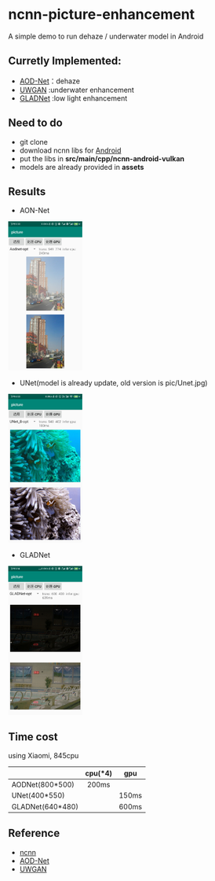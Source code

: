 # ncnn-picture-enhancement
A simple demo to run dehaze / underwater model in Android

## Curretly Implemented:
- [AOD-Net](https://github.com/MayankSingal/PyTorch-Image-Dehazing)：dehaze
- [UWGAN](https://github.com/infrontofme/UWGAN_UIE) :underwater enhancement
- [GLADNet](https://github.com/weichen582/GLADNet) :low light enhancement

## Need to do
- git clone
- download ncnn libs for [Android](https://github.com/Tencent/ncnn/releases/tag/20200616)
- put the libs in **src/main/cpp/ncnn-android-vulkan**
- models  are already provided in **assets**

## Results
- AON-Net

<img src="pic/aodnet.jpg" width="30%" height="30%">

- UNet(model is already update, old version is pic/Unet.jpg)

<img src="pic/3.jpg" width="30%" height="30%">

- GLADNet

<img src="pic/gladnet.jpg" width="30%" height="30%">

## Time cost
using Xiaomi, 845cpu

|  | cpu(*4)|gpu |
| :-----| :---: | :----: |
| AODNet(800*500) | 200ms |  |
| UNet(400*550) |  | 150ms |
| GLADNet(640*480) |  | 600ms |

## Reference
- [ncnn](https://github.com/Tencent/ncnn)
- [AOD-Net](https://github.com/MayankSingal/PyTorch-Image-Dehazing)
- [UWGAN](https://github.com/infrontofme/UWGAN_UIE)

